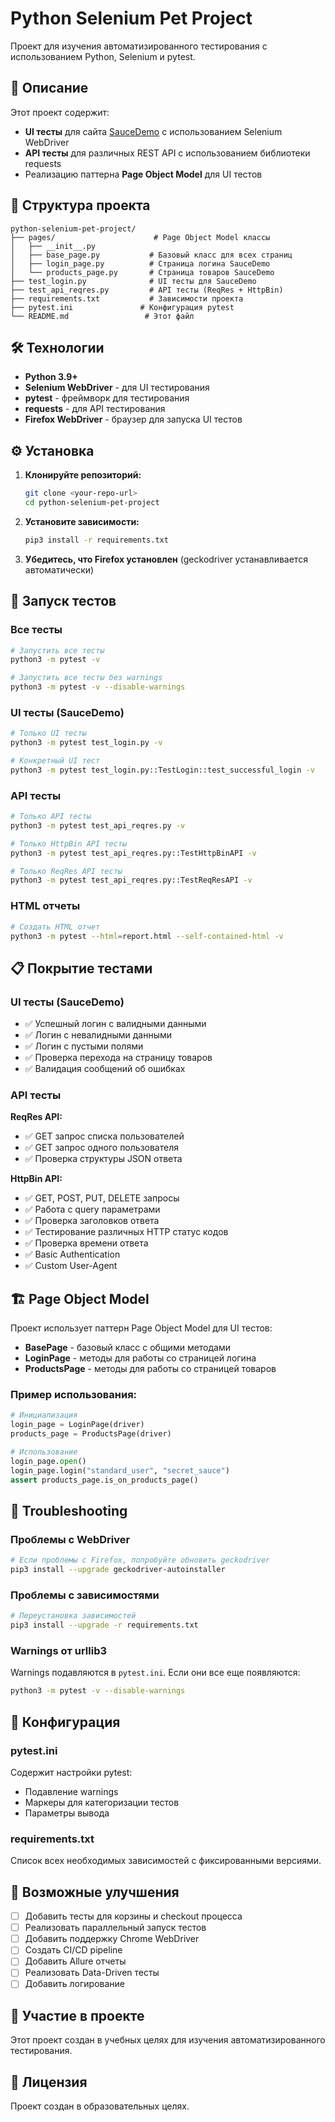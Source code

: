 # Python Selenium Pet Project

Проект для изучения автоматизированного тестирования с использованием Python, Selenium и pytest.

## 🎯 Описание

Этот проект содержит:
- **UI тесты** для сайта [SauceDemo](https://www.saucedemo.com/) с использованием Selenium WebDriver
- **API тесты** для различных REST API с использованием библиотеки requests
- Реализацию паттерна **Page Object Model** для UI тестов

## 🚀 Структура проекта

```
python-selenium-pet-project/
├── pages/                      # Page Object Model классы
│   ├── __init__.py
│   ├── base_page.py           # Базовый класс для всех страниц
│   ├── login_page.py          # Страница логина SauceDemo
│   └── products_page.py       # Страница товаров SauceDemo
├── test_login.py              # UI тесты для SauceDemo
├── test_api_reqres.py         # API тесты (ReqRes + HttpBin)
├── requirements.txt           # Зависимости проекта
├── pytest.ini               # Конфигурация pytest
└── README.md                 # Этот файл
```

## 🛠 Технологии

- **Python 3.9+**
- **Selenium WebDriver** - для UI тестирования
- **pytest** - фреймворк для тестирования
- **requests** - для API тестирования
- **Firefox WebDriver** - браузер для запуска UI тестов

## ⚙️ Установка

1. **Клонируйте репозиторий:**
   ```bash
   git clone <your-repo-url>
   cd python-selenium-pet-project
   ```

2. **Установите зависимости:**
   ```bash
   pip3 install -r requirements.txt
   ```

3. **Убедитесь, что Firefox установлен** (geckodriver устанавливается автоматически)

## 🧪 Запуск тестов

### Все тесты
```bash
# Запустить все тесты
python3 -m pytest -v

# Запустить все тесты без warnings
python3 -m pytest -v --disable-warnings
```

### UI тесты (SauceDemo)
```bash
# Только UI тесты
python3 -m pytest test_login.py -v

# Конкретный UI тест
python3 -m pytest test_login.py::TestLogin::test_successful_login -v
```

### API тесты
```bash
# Только API тесты
python3 -m pytest test_api_reqres.py -v

# Только HttpBin API тесты
python3 -m pytest test_api_reqres.py::TestHttpBinAPI -v

# Только ReqRes API тесты
python3 -m pytest test_api_reqres.py::TestReqResAPI -v
```

### HTML отчеты
```bash
# Создать HTML отчет
python3 -m pytest --html=report.html --self-contained-html -v
```

## 📋 Покрытие тестами

### UI тесты (SauceDemo)
- ✅ Успешный логин с валидными данными
- ✅ Логин с невалидными данными
- ✅ Логин с пустыми полями
- ✅ Проверка перехода на страницу товаров
- ✅ Валидация сообщений об ошибках

### API тесты

**ReqRes API:**
- ✅ GET запрос списка пользователей
- ✅ GET запрос одного пользователя
- ✅ Проверка структуры JSON ответа

**HttpBin API:**
- ✅ GET, POST, PUT, DELETE запросы
- ✅ Работа с query параметрами
- ✅ Проверка заголовков ответа
- ✅ Тестирование различных HTTP статус кодов
- ✅ Проверка времени ответа
- ✅ Basic Authentication
- ✅ Custom User-Agent

## 🏗 Page Object Model

Проект использует паттерн Page Object Model для UI тестов:

- **BasePage** - базовый класс с общими методами
- **LoginPage** - методы для работы со страницей логина
- **ProductsPage** - методы для работы со страницей товаров

### Пример использования:
```python
# Инициализация
login_page = LoginPage(driver)
products_page = ProductsPage(driver)

# Использование
login_page.open()
login_page.login("standard_user", "secret_sauce")
assert products_page.is_on_products_page()
```

## 🐛 Troubleshooting

### Проблемы с WebDriver
```bash
# Если проблемы с Firefox, попробуйте обновить geckodriver
pip3 install --upgrade geckodriver-autoinstaller
```

### Проблемы с зависимостями
```bash
# Переустановка зависимостей
pip3 install --upgrade -r requirements.txt
```

### Warnings от urllib3
Warnings подавляются в `pytest.ini`. Если они все еще появляются:
```bash
python3 -m pytest -v --disable-warnings
```

## 📝 Конфигурация

### pytest.ini
Содержит настройки pytest:
- Подавление warnings
- Маркеры для категоризации тестов
- Параметры вывода

### requirements.txt
Список всех необходимых зависимостей с фиксированными версиями.

## 🚀 Возможные улучшения

- [ ] Добавить тесты для корзины и checkout процесса
- [ ] Реализовать параллельный запуск тестов
- [ ] Добавить поддержку Chrome WebDriver
- [ ] Создать CI/CD pipeline
- [ ] Добавить Allure отчеты
- [ ] Реализовать Data-Driven тесты
- [ ] Добавить логирование

## 🤝 Участие в проекте

Этот проект создан в учебных целях для изучения автоматизированного тестирования.

## 📄 Лицензия

Проект создан в образовательных целях.
